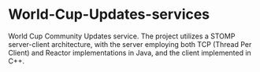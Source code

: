 # World-Cup-Updates-services
World Cup Community Updates service. The project utilizes a STOMP server-client architecture, with the server employing both TCP (Thread Per Client) and Reactor implementations in Java, and the client implemented in C++.
